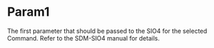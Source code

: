 # Param1

The first parameter that should be passed to the SIO4 for the selected Command. Refer to the SDM-SIO4 manual for details.
